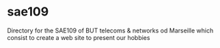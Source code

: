 # sae109

Directory for the SAE109 of BUT telecoms & networks od Marseille which consist to create a web site to present our hobbies
